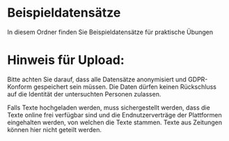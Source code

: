 # Beispieldatensätze
In diesem Ordner finden Sie Beispieldatensätze für praktische Übungen

# Hinweis für Upload:
Bitte achten Sie darauf, dass alle Datensätze anonymisiert und GDPR-Konform gespeichert sein müssen. Die Daten dürfen keinen Rückschluss auf die Identität der untersuchten Personen zulassen.

Falls Texte hochgeladen werden, muss sichergestellt werden, dass die Texte online frei verfügbar sind und die Endnutzerverträge der Plattformen eingehalten werden, von welchen die Texte stammen. Texte aus Zeitungen können hier nicht geteilt werden.
